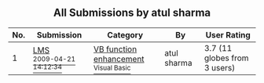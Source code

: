 ﻿<div align="center">

## All Submissions by atul sharma

</div>

No.  | Submission | Category | By   | User Rating
---- | ---------- | -------- | ---- | -----------
1 | [LMS<br /><sup>2009-04-21 14:12:34</sup>](https://github.com/Planet-Source-Code/atul-sharma-lms__1-72017) | [VB function enhancement<br /><sup>Visual Basic</sup>](../ByCategory/vb-function-enhancement__1-25.md) | atul sharma | 3.7 (11 globes from 3 users)

